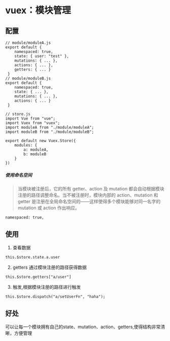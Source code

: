 # vuex：模块管理
## 配置

```
// module/moduleA.js
export default {
    namespaced: true,
    state: { user: "test" },
    mutations: { ... },
    actions: { ... },
    getters: { ... }
 }
// module/moduleB.js
export default {
    namespaced: true,
    state: { ... },
    mutations: { ... },
    actions: { ... }
 }

// store.js
import Vue from "vue";
import Vuex from "vuex";
import moduleA from "./module/moduleA";
import moduleB from "./module/moduleB";

export default new Vuex.Store({
    modules: {
        a: moduleA,
        b: moduleB
    }
})
```

##### 使用命名空间
> 当模块被注册后，它的所有 getter、action 及 mutation 都会自动根据模块注册的路径调整命名。当不被注册时，模块内部的 action、mutation 和 getter 是注册在全局命名空间的——这样使得多个模块能够对同一名字的 mutation 或 action 作出响应。

```
namespaced: true,
```

## 使用

1. 查看数据
```
this.$store.state.a.user
```
2. getters 通过模块注册的路径获得数据
```
this.$store.getters["a/user"]
```

3. 触发,根据模块注册的路径进行触发
```
this.$store.dispatch("a/setUserFn", "haha");
```

## 好处
可以让每一个模块拥有自己的state、mutation、action、getters,使得结构非常清晰，方便管理